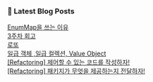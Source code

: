 

### 📕 Latest Blog Posts   

<a href ="https://gilbert9172.tistory.com/121"> EnumMap을 쓰는 이유 </a> <br><a href ="https://gilbert9172.tistory.com/119"> 3주차 회고 </a> <br><a href ="https://gilbert9172.tistory.com/118"> 로또 </a> <br><a href ="https://gilbert9172.tistory.com/117"> 일급 객체 ,일급 컬렉션, Value Object </a> <br><a href ="https://gilbert9172.tistory.com/116"> [Refactoring] 제어할 수 있는 코드를 작성하자! </a> <br><a href ="https://gilbert9172.tistory.com/115"> [Refactoring] 패키지가 무엇을 제공하는지 전달하자! </a> <br>